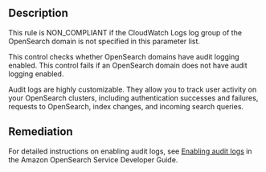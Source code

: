 ## Description

This rule is NON_COMPLIANT if the CloudWatch Logs log group of the OpenSearch domain is not specified in this parameter list.

This control checks whether OpenSearch domains have audit logging enabled. This control fails if an OpenSearch domain does not have audit logging enabled.

Audit logs are highly customizable. They allow you to track user activity on your OpenSearch clusters, including authentication successes and failures, requests to OpenSearch, index changes, and incoming search queries.

## Remediation

For detailed instructions on enabling audit logs, see [Enabling audit logs](https://docs.aws.amazon.com/opensearch-service/latest/developerguide/audit-logs.html#audit-log-enabling) in the Amazon OpenSearch Service Developer Guide.